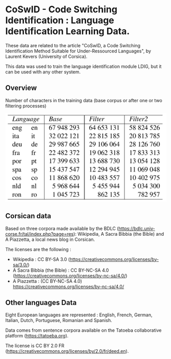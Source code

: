 # CoSwID - Code Switching Identification : Language Identification Learning Data.

These data are related to the article "CoSwID, a Code Switching Identification Method Suitable for Under-Ressourced Languages", by Laurent Kevers (University of Corsica).

This data was used to train the language identification module LDIG, but it can be used with any other system.

## Overview

Number of characters in the training data (base
corpus or after one or two filtering processes)

![Number of characters in the training data](lgIDdata.png)



## Corsican data

Based on three corpora made available by the BDLC (https://bdlc.univ-corse.fr/tal/index.php?page=res): Wikipedia, A Sacra Bìbbia (the Bible) and A Piazzetta, a local news blog in Corsican.

The licenses are the following :
  * Wikipedia : CC BY-SA 3.0 (https://creativecommons.org/licenses/by-sa/3.0/)
  * A Sacra Bìbbia (the Bible) : CC BY-NC-SA 4.0 (https://creativecommons.org/licenses/by-nc-sa/4.0/)
  * A Piazzetta : (CC BY-NC-SA 4.0) https://creativecommons.org/licenses/by-nc-sa/4.0/


## Other languages Data

Eight European languages are represented : English, French, German, Italian, Dutch, Portuguese, Romanian and Spanish.

Data comes from sentence corpora available on the Tatoeba collaborative platform (https://tatoeba.org).

The license is CC BY 2.0 FR (https://creativecommons.org/licenses/by/2.0/fr/deed.en).
